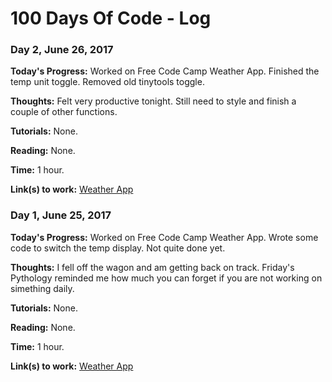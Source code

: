 # 100 Days Of Code - Log

### Day 2, June 26, 2017

**Today's Progress:** Worked on Free Code Camp Weather App. Finished the temp unit toggle. Removed old tinytools toggle.

**Thoughts:** Felt very productive tonight. Still need to style and finish a couple of other functions.

**Tutorials:** None.

**Reading:** None.

**Time:** 1 hour.

**Link(s) to work:** [Weather App](https://larrytooley.github.io/fcc-weather-app/)


### Day 1, June 25, 2017

**Today's Progress:** Worked on Free Code Camp Weather App. Wrote some code to switch the temp display. Not quite done yet.

**Thoughts:** I fell off the wagon and am getting back on track. Friday's Pythology reminded me how much you can forget if you are not working on simething daily.

**Tutorials:** None.

**Reading:** None.

**Time:** 1 hour.

**Link(s) to work:** [Weather App](https://larrytooley.github.io/fcc-weather-app/)

